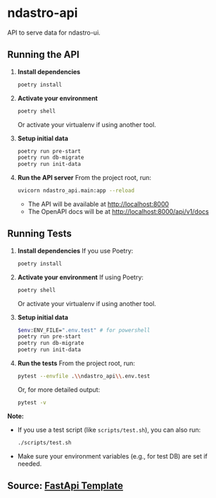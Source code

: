 # ndastro-api
API to serve data for ndastro-ui.

## Running the API

1. **Install dependencies**
   ```sh
   poetry install
   ```

2. **Activate your environment**
   ```sh
   poetry shell
   ```
   Or activate your virtualenv if using another tool.

3. **Setup initial data**
   ```sh
   poetry run pre-start
   poetry run db-migrate
   poetry run init-data

4. **Run the API server**
   From the project root, run:
   ```sh
   uvicorn ndastro_api.main:app --reload
   ```
   - The API will be available at [http://localhost:8000](http://localhost:8000)
   - The OpenAPI docs will be at [http://localhost:8000/api/v1/docs](http://localhost:8000/api/v1/docs)

## Running Tests

1. **Install dependencies**
   If you use Poetry:
   ```sh
   poetry install
   ```

2. **Activate your environment**
   If using Poetry:
   ```sh
   poetry shell
   ```
   Or activate your virtualenv if using another tool.

3. **Setup initial data**
   ```sh
   $env:ENV_FILE=".env.test" # for powershell
   poetry run pre-start
   poetry run db-migrate
   poetry run init-data

3. **Run the tests**
   From the project root, run:
   ```sh
   pytest --envfile .\\ndastro_api\\.env.test
   ```
   Or, for more detailed output:
   ```sh
   pytest -v
   ```

**Note:**
- If you use a test script (like `scripts/test.sh`), you can also run:
  ```sh
  ./scripts/test.sh
  ```
- Make sure your environment variables (e.g., for test DB) are set if needed.

## Source: [FastApi Template](https://github.com/fastapi/full-stack-fastapi-template/tree/master)

